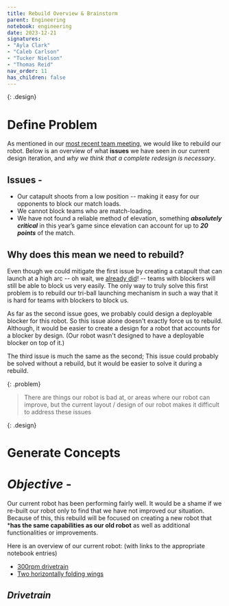 ```yaml
---
title: Rebuild Overview & Brainstorm
parent: Engineering
notebook: engineering
date: 2023-12-21
signatures:
- "Ayla Clark"
- "Caleb Carlson"
- "Tucker Nielson"
- "Thomas Reid"
nav_order: 11
has_children: false
---
```


{: .design}
# Define Problem

As mentioned in our [most recent team meeting]({{site.url}}/docs/TeamHistory/2023-12-21-RobotRebuild.html),  we would like to rebuild our robot. Below is an overview of what **issues** we have seen in our current design iteration, and *why we think that a complete redesign is necessary*.

## Issues -

* Our catapult shoots from a low position -- making it easy for our opponents to block our match loads.
* We cannot block teams who are match-loading.
* We have not found a reliable method of elevation, something ***absolutely critical*** in this year’s game since elevation can account for up to ***20 points*** of the match.

## Why does this mean we need to rebuild?

Even though we could mitigate the first issue by creating a catapult that can launch at a high arc -- oh wait, we [already did]({{site.url}}/docs/engineering/2023-09-22-CatapultRebuild.html)! -- teams with blockers will still be able to block us very easily. The only way to truly solve this first problem is to rebuild our tri-ball launching mechanism in such a way that it is hard for teams with blockers to block us.

As far as the second issue goes, we probably could design a deployable blocker for this robot. So this issue alone doesn't exactly force us to rebuild. Although, it would be easier to create a design for a robot that accounts for a blocker by design. (Our robot wasn't designed to have a deployable blocker on top of it.)

The third issue is much the same as the second; This issue could probably be solved without a rebuild, but it would be easier to solve it during a rebuild.

{: .problem}
>
> There are things our robot is bad at, or areas where our robot can improve, but the current layout / design of our robot makes it difficult to address these issues 

{: .design}
# Generate Concepts

# *Objective* -

Our current robot has been performing fairly well. It would be a shame if we re-built our robot only to find that we have not improved our situation. Because of this, this rebuild will be focused on creating a new robot that ***has the same capabilities as our old robot** as well as additional functionalities or improvements.

Here is an overview of our current robot: (with links to the appropriate notebook entries)

* [300rpm drivetrain](http://localhost:4000/docs/engineering/2023-08-30-SecondCompetitionChassis.html)
* [Two horizontally folding wings]()

## ***Drivetrain***



